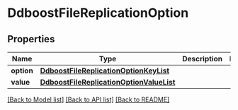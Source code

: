 # DdboostFileReplicationOption

## Properties
Name | Type | Description | Notes
------------ | ------------- | ------------- | -------------
**option** | [**DdboostFileReplicationOptionKeyList**](DdboostFileReplicationOptionKeyList.md) |  | 
**value** | [**DdboostFileReplicationOptionValueList**](DdboostFileReplicationOptionValueList.md) |  | 

[[Back to Model list]](../README.md#documentation-for-models) [[Back to API list]](../README.md#documentation-for-api-endpoints) [[Back to README]](../README.md)


